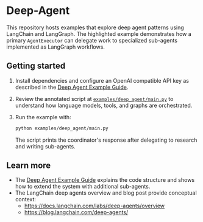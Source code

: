 # Deep-Agent

This repository hosts examples that explore deep agent patterns using LangChain
and LangGraph. The highlighted example demonstrates how a primary
`AgentExecutor` can delegate work to specialized sub-agents implemented as
LangGraph workflows.

## Getting started

1. Install dependencies and configure an OpenAI compatible API key as described
   in the [Deep Agent Example Guide](docs/deep_agent_example.md#prerequisites).
2. Review the annotated script at
   [`examples/deep_agent/main.py`](examples/deep_agent/main.py) to understand how
   language models, tools, and graphs are orchestrated.
3. Run the example with:

   ```bash
   python examples/deep_agent/main.py
   ```

   The script prints the coordinator's response after delegating to research and
   writing sub-agents.

## Learn more

- The [Deep Agent Example Guide](docs/deep_agent_example.md) explains the code
  structure and shows how to extend the system with additional sub-agents.
- The LangChain deep agents overview and blog post provide conceptual context:
  - https://docs.langchain.com/labs/deep-agents/overview
  - https://blog.langchain.com/deep-agents/
